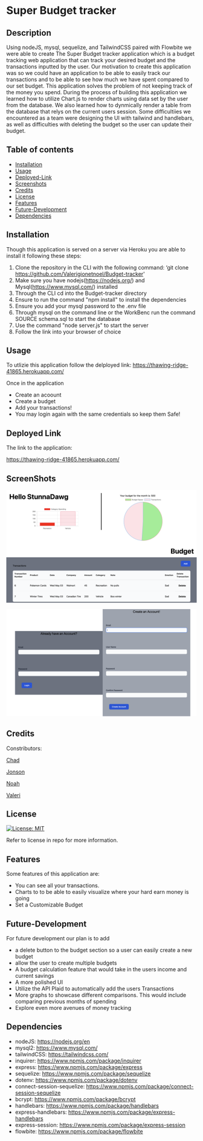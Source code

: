 # Super Budget tracker

## Description

Using nodeJS, mysql, sequelize, and TailwindCSS paired with Flowbite we were able to create The Super Budget tracker application which is a budget tracking web application that can track your desired budget and the transactions inputted by the user. Our motivation to create this application was so we could have an application to be able to easily track our transactions and to be able to see how much we have spent compared to our set budget. This application solves the problem of not keeping track of the money you spend. During the process of building this application we learned how to utilize Chart.js to render charts using data set by the user from the database. We also learned how to dynmically render a table from the database that relys on the current users session. Some difficultiies we encountered as a team were designing the UI with tailwind and handlebars, as well as difficulties with deleting the budget so the user can update their budget.

## Table of contents

- [Installation](#installation)
- [Usage](#usage)
- [Deployed-Link](#deployed-link)
- [Screenshots](#screenshots)
- [Credits](#credits)
- [License](#license)
- [Features](#features)
- [Future-Development](#future-development)
- [Dependencies](#dependencies)

## Installation

Though this application is served on a server via Heroku you are able to install it following these steps:

1. Clone the repository in the CLI with the following command: ‘git clone https://github.com/Valerigionetnoel/Budget-tracker'
2. Make sure you have nodejs(https://nodejs.org/) and  Mysql(https://www.mysql.com/) installed
3. Through the CLI cd into the Budget-tracker directory
4. Ensure to run the command "npm install" to install the dependencies
5. Ensure you add your mysql password to the .env file
6. Through mysql on the command line or the WorkBenc run the command SOURCE schema.sql to start the database 
7. Use the command "node server.js" to start the server
8. Follow the link into your browser of choice

## Usage

To utlizie this application follow the delployed link: https://thawing-ridge-41865.herokuapp.com/

Once in the application
- Create an acoount
- Create a budget
- Add your transactions!
- You may login again with the same credentials so keep them Safe!

## Deployed Link

The link to the application:

https://thawing-ridge-41865.herokuapp.com/

## ScreenShots

![Our awesome login page](./assets/image/Screenshot%202023-05-03%20at%205.42.22%20PM.png)

![Our awesome Dashboard](./assets/image/Screenshot%202023-05-03%20at%205.39.57%20PM.png)


## Credits

Constributors:

[Chad](https://github.com/APOLAKl)

[Jonson](https://github.com/StunnaDawg)

[Noah](https://github.com/noahbeaton)

[Valeri](https://github.com/Valerigionetnoel)

## License

[![License: MIT](https://img.shields.io/badge/License-MIT-yellow.svg)](https://opensource.org/licenses/MIT)

Refer to license in repo for more information.

## Features

Some features of this application are:

- You can see all your transactions.
- Charts to to be able to easily visualize where your hard earn money is going
- Set a Customizable Budget 

## Future-Development

For future development our plan is to add 
- a delete button to the budget section so a user can easily create a new budget 
- allow the user to create multiple budgets
- A budget calculation feature that would take in the users income and current savings
- A more polished UI
- Utilize the API Plaid to automatically add the users Transactions
- More graphs to showcase different comparisons. This would include comparing previous months of spending
- Explore even more avenues of money tracking

## Dependencies

- nodeJS: https://nodejs.org/en
- mysql2: https://www.mysql.com/
- tailwindCSS: https://tailwindcss.com/
- inquirer: https://www.npmjs.com/package/inquirer
- express: https://www.npmjs.com/package/express
- sequelize: https://www.npmjs.com/package/sequelize
- dotenv: https://www.npmjs.com/package/dotenv
- connect-session-sequelize: https://www.npmjs.com/package/connect-session-sequelize
- bcrypt: https://www.npmjs.com/package/bcrypt 
- handlebars: https://www.npmjs.com/package/handlebars 
- express-handlebars: https://www.npmjs.com/package/express-handlebars 
- express-session: https://www.npmjs.com/package/express-session 
- flowbite: https://www.npmjs.com/package/flowbite
